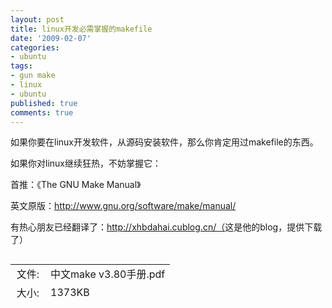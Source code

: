 ```yaml
---
layout: post
title: linux开发必需掌握的makefile
date: '2009-02-07'
categories:
- ubuntu
tags:
- gun make
- linux
- ubuntu
published: true
comments: true
---
```

<p>如果你要在linux开发软件，从源码安装软件，那么你肯定用过makefile的东西。</p>

<p>如果你对linux继续狂热，不妨掌握它：</p>

<p>首推：《The GNU Make Manual》</p>

<p>英文原版：<a href="http://www.gnu.org/software/make/manual/" target="_blank">http://www.gnu.org/software/make/manual/</a></p>

<p>有热心朋友已经翻译了：<a href="http://xhbdahai.cublog.cn/" target="_blank">http://xhbdahai.cublog.cn/（</a>这是他的blog，提供下载了）</p>

<p><img src="http://blog.chinaunix.net/fileicon/pdf.gif" border="0" alt="" />
<table style="border-collapse: collapse; height: 60px;" border="0" cellspacing="0" cellpadding="0" width="626">
<tbody>
<tr height="20">
<td width="40" align="center">文件:</td>
<td>中文make v3.80手册.pdf</td>
</tr>
<tr height="20">
<td width="40" align="center">大小:</td>
<td>1373KB</td>
</tr>
<tr height="20">
<td width="40" align="center">下载:</td>
<td><a href="http://blogimg.chinaunix.net/blog/upfile/070907021605.pdf" target="_blank">下载</a></td>
</tr>
</tbody></table></p>
